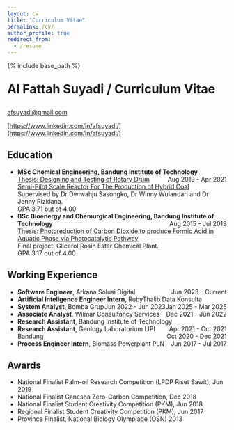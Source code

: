 ```yaml
---
layout: cv
title: "Curriculum Vitae"
permalink: /cv/
author_profile: true
redirect_from:
  - /resume
---
```


{% include base_path %}
<p style="font-size: 2em; font-weight: bold;">Al Fattah Suyadi / Curriculum Vitae</p>

[afsuyadi@gmail.com](mailto:afsuyadi@gmail.com)

[https://www.linkedin.com/in/afsuyadi/](https://www.linkedin.com/in/afsuyadi/)

## Education

* **MSc Chemical Engineering, Bandung Institute of Technology** <span style="float: right;">Aug 2019 - Apr 2021</span><br>
  <span class='desc'>[Thesis: Designing and Testing of Rotary Drum Semi-Pilot Scale Reactor For The Production of Hybrid Coal](https://digilib.itb.ac.id/gdl/view/54664/)</span><br>
  <span class='desc'>Supervised by Dr Dwiwahju Sasongko, Dr Winny Wulandari and Dr Jenny Rizkiana.</span><br>
  <span class='desc'>GPA 3.71 out of 4.00</span><br>
* **BSc Bioenergy and Chemurgical Engineering, Bandung Institute of Technology** <span style="float: right;">Aug 2015 - Jul 2019</span>\
  <span class='desc'>[Thesis: Photoreduction of Carbon Dioxide to produce Formic Acid in Aquatic Phase via Photocatalytic Pathway](https://doi.org/10.30598/ijcr.2020.8-jen)</span><br>
  <span class='desc'>Final project: Glicerol Rosin Ester Chemical Plant.</span><br>
  <span class='desc'>GPA 3.17 out of 4.00</span><br>


## Working Experience

* **Software Engineer**, Arkana Solusi Digital <span style="float: right;"> Jun 2023 - Current</span>
* **Artificial Inteligence Engineer Intern**, RubyThalib Data Konsulta <span style="float: right;"> Jan 2025 - Mar 2025</span>
* **System Analyst**, Bomba Grup <span style="float: right;"> Jun 2022 - Jun 2023</span>
* **Associate Analyst**, Wilmar Consultancy Services <span style="float: right;"> Dec 2021 - Jun 2022</span>
* **Research Assistant**, Bandung Institute of Technology <span style="float: right;"> Apr 2021 - Oct 2021</span>
* **Research Assistant**, Geology Laboratorium LIPI Bandung <span style="float: right;"> Oct 2020 - Dec 2021</span>
* **Process Engineer Intern**, Biomass Powerplant PLN <span style="float: right;"> Jun 2017 - Jul 2017 </span>

## Awards

* National Finalist Palm-oil Research Competition (LPDP Riset Sawit), Jun 2019
* National Finalist Ganesha Zero-Carbon Competition, Dec 2018
* National Finalist Student Creativity Competition (PKM), Jun 2018
* Regional Finalist Student Creativity Competition (PKM), Jun 2017
* Province Finalist, National Biology Olympiade (OSN) 2013

